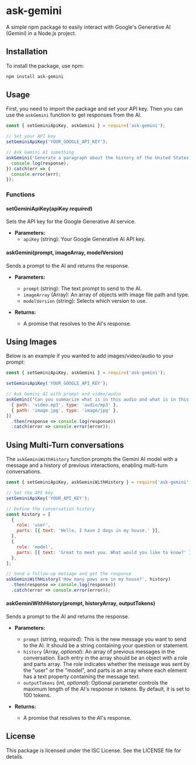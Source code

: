 # ask-gemini

A simple npm package to easily interact with Google's Generative AI (Gemini) in a Node.js project.

## Installation

To install the package, use npm:

```sh
npm install ask-gemini
```

## Usage

First, you need to import the package and set your API key. Then you can use the `askGemini` function to get responses from the AI.

```javascript
const { setGeminiApiKey, askGemini } = require('ask-gemini');

// Set your API key
setGeminiApiKey('YOUR_GOOGLE_API_KEY');

// Ask Gemini AI something
askGemini('Generate a paragraph about the history of the United States.').then(response => {
  console.log(response);
}).catch(err => {
  console.error(err);
});
```
### Functions

#### setGeminiApiKey(apiKey _required_)

Sets the API key for the Google Generative AI service.

- **Parameters:**
  - `apiKey` (string): Your Google Generative AI API key.

#### askGemini(prompt, imageArray, modelVersion)

Sends a prompt to the AI and returns the response.

- **Parameters:**
  - `prompt` (string): The text prompt to send to the AI.
  - `imageArray` (Array): An array of objects with image file path and type.
  - `modelVersion` (string): Selects which version to use.

- **Returns:**
  - A promise that resolves to the AI's response.

## Using Images 
Below is an example if you wanted to add images/video/audio to your prompt:
```javascript
const { setGeminiApiKey, askGemini } = require('ask-gemini');

setGeminiApiKey('YOUR_GOOGLE_API_KEY');

// Ask Gemini AI with prompt and video/audio
askGemini("Can you summarize what is in this audio and what is in this picture?", [
  { path: 'video.mp3', type: 'audio/mp3' },
  { path: 'image.jpg', type: 'image/jpg' },
])
  .then(response => console.log(response))
  .catch(error => console.error(error));
```

## Using Multi-Turn conversations

The `askGeminiWithHistory` function prompts the Gemini AI model with a message and a history of previous interactions, enabling multi-turn conversations.

```javascript
const { setGeminiApiKey, askGeminiWithHistory } = require('ask-gemini');

// Set the API key
setGeminiApiKey('YOUR_API_KEY');

// Define the conversation history
const history = [
  {
    role: 'user',
    parts: [{ text: 'Hello, I have 2 dogs in my house.' }],
  },
  {
    role: 'model',
    parts: [{ text: 'Great to meet you. What would you like to know?' }],
  },
];

// Send a follow-up message and get the response
askGeminiWithHistory('How many paws are in my house?', history)
  .then(response => console.log(response))
  .catch(error => console.error(error));
```

#### askGeminiWithHistory(prompt, historyArray, outputTokens)

Sends a prompt to the AI and returns the response.

- **Parameters:**
  - `prompt` (string, _required_):  This is the new message you want to send to the AI. It should be a string containing your question or statement.
  - `history` (Array, _optional_): An array of previous messages in the conversation. Each entry in the array should be an object with a role and parts array. The role indicates whether the message was sent by the "user" or the "model", and parts is an array where each element has a text property containing the message text.
  - `outputTokens` (int, _optional_): Optional parameter controls the maximum length of the AI's response in tokens. By default, it is set to 100 tokens.

- **Returns:**
  - A promise that resolves to the AI's response.

## License

This package is licensed under the ISC License. See the LICENSE file for details.
